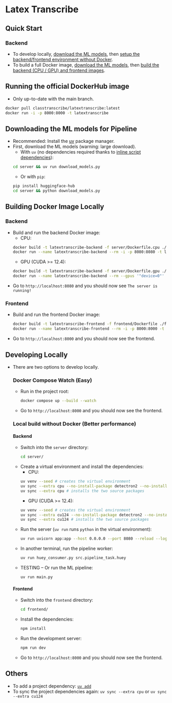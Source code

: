 # Latex Transcribe

## Quick Start
### Backend
- To develop locally, [download the ML models](#downloading-the-ml-models-for-pipeline), then [setup the backend/frontend environment without Docker](#local-build-without-docker).
- To build a full Docker image, [download the ML models](#downloading-the-ml-models-for-pipeline), then [build the backend (CPU / GPU) and frontend images](#building-docker-image-locally).

## Running the official DockerHub image
- Only up-to-date with the main branch.
```sh
docker pull classtranscribe/latextranscribe:latest
docker run -i -p 8000:8000 -t latextranscribe
```

## Downloading the ML models for Pipeline
- Recommended: Install the [uv](https://docs.astral.sh/uv/getting-started/installation/#installation-methods) package manager.
- First, download the ML models (warning: large download).
    - With `uv` (no dependencies required thanks to [inline script dependencies](https://docs.astral.sh/uv/guides/scripts/#declaring-script-dependencies)):
    ```sh
    cd server && uv run download_models.py
    ```
    - Or with `pip`:
    ```sh
    pip install huggingface-hub
    cd server && python download_models.py
    ```
## Building Docker Image Locally
### Backend
- Build and run the backend Docker image:
    - CPU:
    ```sh
    docker build -t latextranscribe-backend -f server/Dockerfile.cpu ./server/
    docker run --name latextranscribe-backend --rm -i -p 8080:8080 -t latextranscribe-backend
    ```
    - GPU (CUDA >= 12.4):
    ```sh
    docker build -t latextranscribe-backend -f server/Dockerfile.gpu ./server/
    docker run --name latextranscribe-backend --rm --gpus '"device=0"' -i -p 8080:8080 -t latextranscribe-backend
    ```
- Go to `http://localhost:8080` and you should now see `The server is running!`
### Frontend
- Build and run the frontend Docker image:
    ```sh
    docker build -t latextranscribe-frontend -f frontend/Dockerfile ./frontend/
    docker run --name latextranscribe-frontend --rm -i -p 8000:8000 -t latextranscribe-frontend
    ```
- Go to `http://localhost:8000` and you should now see the frontend.

## Developing Locally
- There are two options to develop locally.
    ### Docker Compose Watch (Easy)
    - Run in the project root:
        ```sh
        docker compose up --build --watch
        ```
    - Go to `http://localhost:8000` and you should now see the frontend.
    ### Local build without Docker (Better performance)
    #### Backend
    - Switch into the `server` directory:
        ```sh
        cd server/
        ```
    - Create a virtual environment and install the dependencies:
        - CPU:
        ```sh
        uv venv --seed # creates the virtual environment
        uv sync --extra cpu --no-install-package detectron2 --no-install-package struct-eqtable # installs dependencies other than the two source packages
        uv sync --extra cpu # installs the two source packages
        ```
        - GPU (CUDA >= 12.4):
        ```sh
        uv venv --seed # creates the virtual environment
        uv sync --extra cu124 --no-install-package detectron2 --no-install-package struct-eqtable # installs dependencies other than the two source packages
        uv sync --extra cu124 # installs the two source packages
        ```
    - Run the server (`uv run` runs `python` in the virtual environment):
        ```sh
        uv run uvicorn app:app --host 0.0.0.0 --port 8080 --reload --log-level debug
        ```
    - In another terminal, run the pipeline worker:
        ```sh
        uv run huey_consumer.py src.pipeline_task.huey
        ```
    - TESTING – Or run the ML pipeline:
        ```sh
        uv run main.py
        ```
    #### Frontend
    - Switch into the `frontend` directory:
        ```sh
        cd frontend/
        ```
    - Install the dependencies:
        ```sh
        npm install
        ```
    - Run the development server:
        ```sh
        npm run dev
        ```
    - Go to `http://localhost:8000` and you should now see the frontend.

## Others
- To add a project dependency: [`uv add`](https://docs.astral.sh/uv/reference/cli/#uv-add)
- To sync the project dependencies again: `uv sync --extra cpu` or `uv sync --extra cu124`